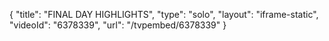{
    "title": "FINAL DAY HIGHLIGHTS",
    "type": "solo",
    "layout": "iframe-static",
    "videoId": "6378339",
    "url": "\/tvpembed\/6378339"
}